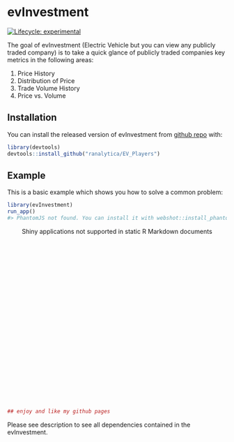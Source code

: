 
<!-- README.md is generated from README.Rmd. Please edit that file -->

# evInvestment

<!-- badges: start -->

[![Lifecycle:
experimental](https://img.shields.io/badge/lifecycle-experimental-orange.svg)](https://www.tidyverse.org/lifecycle/#experimental)
<!-- badges: end -->

The goal of evInvestment (Electric Vehicle but you can view any publicly
traded company) is to take a quick glance of publicly traded companies
key metrics in the following areas:

1.  Price History
2.  Distribution of Price
3.  Trade Volume History
4.  Price vs. Volume

## Installation

You can install the released version of evInvestment from [github
repo](https://github.com/ranalytica/EV_Players) with:

``` r
library(devtools)
devtools::install_github("ranalytica/EV_Players")
```

## Example

This is a basic example which shows you how to solve a common problem:

``` r
library(evInvestment)
run_app()
#> PhantomJS not found. You can install it with webshot::install_phantomjs(). If it is installed, please make sure the phantomjs executable can be found via the PATH variable.
```

<!--html_preserve-->

<div class="muted well" style="width: 100% ; height: 400px ; text-align: center; box-sizing: border-box; -moz-box-sizing: border-box; -webkit-box-sizing: border-box;">

Shiny applications not supported in static R Markdown documents

</div>

<!--/html_preserve-->

``` r
## enjoy and like my github pages  
```

Please see description to see all dependencies contained in the
evInvestment.
